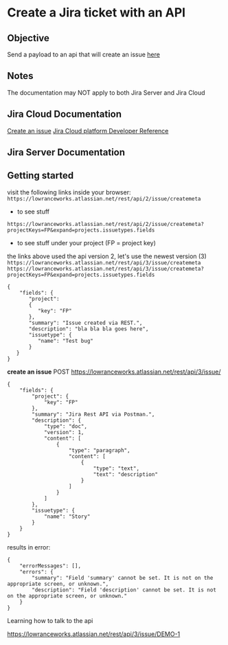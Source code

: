 # Create a Jira ticket with an API

## Objective 
Send a payload to an api that will create an issue [here](https://lowranceworks.atlassian.net/jira/software/projects/FP/boards/1)

## Notes
The documentation may NOT apply to both Jira Server and Jira Cloud

## Jira Cloud Documentation 
[Create an issue](https://developer.atlassian.com/cloud/jira/platform/rest/v3/api-group-issues/)
[Jira Cloud platform Developer Reference](https://developer.atlassian.com/cloud/jira/platform/rest/v3/intro/)
<!-- []() -->

## Jira Server Documentation 
<!-- 
## Documentation 
[Jira Rest API GET/POST Request with Postman | Create Jira Issues Tutorial](https://www.youtube.com/watch?v=pcNqjBlhipU)
[Jira Rest API Intro](https://developer.atlassian.com/cloud/jira/software/rest/intro/#introduction)
[Jira Rest API Examples](https://developer.atlassian.com/server/jira/platform/jira-rest-api-examples/)
[Jira Cloud platform Developer Reference](https://developer.atlassian.com/cloud/jira/platform/rest/v3/intro/#version)
[Create Jira issue via rest api - python](https://community.atlassian.com/t5/Jira-questions/Create-Jira-issue-via-rest-api-python/qaq-p/455623)
[Python Client for Jira REST API](https://marketplace.atlassian.com/archive/1210871) -->

## Getting started

visit the following links inside your browser: \
`https://lowranceworks.atlassian.net/rest/api/2/issue/createmeta`
- to see stuff

`https://lowranceworks.atlassian.net/rest/api/2/issue/createmeta?projectKeys=FP&expand=projects.issuetypes.fields` 
- to see stuff under your project (FP = project key)  


the links above used the api version 2, let's use the newest version (3) \
`https://lowranceworks.atlassian.net/rest/api/3/issue/createmeta` 
`https://lowranceworks.atlassian.net/rest/api/3/issue/createmeta?projectKeys=FP&expand=projects.issuetypes.fields` 






```
{
    "fields": {
       "project":
       { 
          "key": "FP"
       },
       "summary": "Issue created via REST.",
       "description": "bla bla bla goes here",
       "issuetype": {
          "name": "Test bug"
       }
   }
}
```
**create an issue** 
POST https://lowranceworks.atlassian.net/rest/api/3/issue/
```
{
    "fields": {
        "project": {
            "key": "FP"
        },
        "summary": "Jira Rest API via Postman.",
        "description": {
            "type": "doc",
            "version": 1,
            "content": [
                {
                    "type": "paragraph",
                    "content": [
                        {
                            "type": "text",
                            "text": "description"
                        }
                    ]
                }
            ]
        },
        "issuetype": {
            "name": "Story"
        }
    }
}
```

results in error:
```
{
    "errorMessages": [],
    "errors": {
        "summary": "Field 'summary' cannot be set. It is not on the appropriate screen, or unknown.",
        "description": "Field 'description' cannot be set. It is not on the appropriate screen, or unknown."
    }
}
```



Learning how to talk to the api

https://lowranceworks.atlassian.net/rest/api/3/issue/DEMO-1
